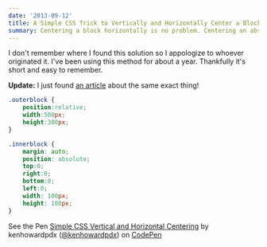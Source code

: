 ```yaml
---
date: '2013-09-12'
title: A Simple CSS Trick to Vertically and Horizontally Center a Block
summary: Centering a block horizontally is no problem. Centering an absolute positioned block has its challenges. Vertically centering anything on a page can make you pull your hair out. That is, until now.
---
```

I don't remember where I found this solution so I appologize to whoever originated it. I've been using this method for about a year. Thankfully it's short and easy to remember.

**Update:** I just found [an article](http://coding.smashingmagazine.com/2013/08/09/absolute-horizontal-vertical-centering-css/) about the same exact thing!

```css
.outerblock {
	position:relative;
	width:500px;
	height:300px;
}

.innerblock {
	margin: auto;
	position: absolute;
	top:0;
	right:0;
	bottom:0;
	left:0;
	width: 100px;
	height: 100px;
}
```

<p data-height="268" data-theme-id="0" data-slug-hash="gkAhj" data-user="kenhowardpdx" data-default-tab="result" class='codepen'>See the Pen <a href='http://codepen.io/kenhowardpdx/pen/gkAhj'>Simple CSS Vertical and Horizontal Centering</a> by kenhowardpdx (<a href='http://codepen.io/kenhowardpdx'>@kenhowardpdx</a>) on <a href='http://codepen.io'>CodePen</a></p>
<script async src="http://codepen.io/assets/embed/ei.js"></script>
